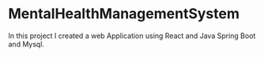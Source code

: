 # MentalHealthManagementSystem
In this project I created a web Application using React and Java Spring Boot and Mysql.
